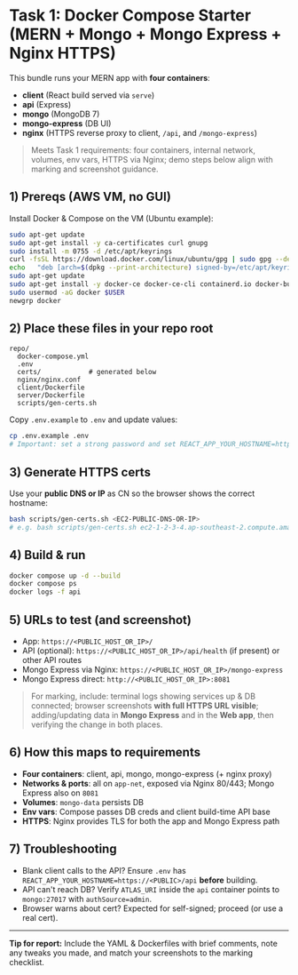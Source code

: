 # Task 1: Docker Compose Starter (MERN + Mongo + Mongo Express + Nginx HTTPS)

This bundle runs your MERN app with **four containers**:
- **client** (React build served via `serve`)
- **api** (Express)
- **mongo** (MongoDB 7)
- **mongo-express** (DB UI)
- **nginx** (HTTPS reverse proxy to client, `/api`, and `/mongo-express`)

> Meets Task 1 requirements: four containers, internal network, volumes, env vars, HTTPS via Nginx; demo steps below align with marking and screenshot guidance.

## 1) Prereqs (AWS VM, no GUI)
Install Docker & Compose on the VM (Ubuntu example):
```bash
sudo apt-get update
sudo apt-get install -y ca-certificates curl gnupg
sudo install -m 0755 -d /etc/apt/keyrings
curl -fsSL https://download.docker.com/linux/ubuntu/gpg | sudo gpg --dearmor -o /etc/apt/keyrings/docker.gpg
echo   "deb [arch=$(dpkg --print-architecture) signed-by=/etc/apt/keyrings/docker.gpg] https://download.docker.com/linux/ubuntu   $(. /etc/os-release && echo $VERSION_CODENAME) stable" |   sudo tee /etc/apt/sources.list.d/docker.list > /dev/null
sudo apt-get update
sudo apt-get install -y docker-ce docker-ce-cli containerd.io docker-buildx-plugin docker-compose-plugin
sudo usermod -aG docker $USER
newgrp docker
```

## 2) Place these files in your repo root
```
repo/
  docker-compose.yml
  .env
  certs/            # generated below
  nginx/nginx.conf
  client/Dockerfile
  server/Dockerfile
  scripts/gen-certs.sh
```

Copy `.env.example` to `.env` and update values:
```bash
cp .env.example .env
# Important: set a strong password and set REACT_APP_YOUR_HOSTNAME=https://<PUBLIC_HOST_OR_IP>/api
```

## 3) Generate HTTPS certs
Use your **public DNS or IP** as CN so the browser shows the correct hostname:
```bash
bash scripts/gen-certs.sh <EC2-PUBLIC-DNS-OR-IP>
# e.g. bash scripts/gen-certs.sh ec2-1-2-3-4.ap-southeast-2.compute.amazonaws.com
```

## 4) Build & run
```bash
docker compose up -d --build
docker compose ps
docker logs -f api
```

## 5) URLs to test (and screenshot)
- App: `https://<PUBLIC_HOST_OR_IP>/`
- API (optional): `https://<PUBLIC_HOST_OR_IP>/api/health` (if present) or other API routes
- Mongo Express via Nginx: `https://<PUBLIC_HOST_OR_IP>/mongo-express`
- Mongo Express direct: `http://<PUBLIC_HOST_OR_IP>:8081`

> For marking, include: terminal logs showing services up & DB connected; browser screenshots **with full HTTPS URL visible**; adding/updating data in **Mongo Express** and in the **Web app**, then verifying the change in both places.

## 6) How this maps to requirements
- **Four containers**: client, api, mongo, mongo-express (+ nginx proxy)  
- **Networks & ports**: all on `app-net`, exposed via Nginx 80/443; Mongo Express also on `8081`  
- **Volumes**: `mongo-data` persists DB  
- **Env vars**: Compose passes DB creds and client build-time API base  
- **HTTPS**: Nginx provides TLS for both the app and Mongo Express path

## 7) Troubleshooting
- Blank client calls to the API? Ensure `.env` has `REACT_APP_YOUR_HOSTNAME=https://<PUBLIC>/api` **before** building.
- API can't reach DB? Verify `ATLAS_URI` inside the `api` container points to `mongo:27017` with `authSource=admin`.
- Browser warns about cert? Expected for self-signed; proceed (or use a real cert).

---

**Tip for report:** Include the YAML & Dockerfiles with brief comments, note any tweaks you made, and match your screenshots to the marking checklist.
